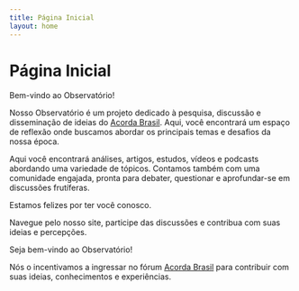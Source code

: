 ```yaml
---
title: Página Inicial
layout: home
---
```


# Página Inicial

Bem-vindo ao Observatório!

Nosso Observatório é um projeto dedicado à pesquisa, discussão e disseminação de ideias do [Acorda Brasil](https://acordabrasil.discourse.group/). Aqui, você encontrará um espaço de reflexão onde buscamos abordar os principais temas e desafios da nossa época.

Aqui você encontrará análises, artigos, estudos, vídeos e podcasts abordando uma variedade de tópicos. Contamos também com uma comunidade engajada, pronta para debater, questionar e aprofundar-se em discussões frutíferas.

Estamos felizes por ter você conosco.

Navegue pelo nosso site, participe das discussões e contribua com suas ideias e percepções.

Seja bem-vindo ao Observatório!

Nós o incentivamos a ingressar no fórum [Acorda Brasil](https://acordabrasil.discourse.group/) para contribuir com suas ideias, conhecimentos e experiências.


[Acorda Brasil forum]: https://acordabrasil.discourse.group/
